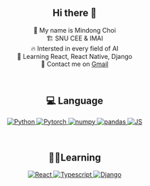 
 <div align="center">

## Hi there 👋

👋 My name is Mindong Choi<br>
🏗️ SNU CEE & IMAI <br>
🔥 Intersted in every field of AI <br>
🌱 Learning React, React Native, Django <br>
📨 Contact me on [Gmail](mailto:mindongss@snu.ac.kr) <br>
</div>
<br>
 <div align="center">
 
## 💻  Language

<p align="center">
  <a href="https://www.python.org" target="_blank">
    <img alt="Python" src="https://img.shields.io/badge/Python-3776AB?style=for-the-badge&logo=python&logoColor=white">
  </a>
   <a href="https://pytorch.org/" target="_blank">
    <img alt="Pytorch" src="https://img.shields.io/badge/PyTorch-EE4C2C?style=for-the-badge&logo=pytorch&logoColor=white">
  </a>
<a href="https://numpy.org/">
        <img alt="numpy" src="https://img.shields.io/badge/numpy-013243?style=for-the-badge&logo=numpy&logoColor=white">
    </a>
<a href="https://pandas.pydata.org/">
        <img alt="pandas" src="https://img.shields.io/badge/pandas-150458?style=for-the-badge&logo=pandas&logoColor=white">
    </a>
    <a href="https://www.javascript.com/" target="_blank">
        <img alt="JS" src="https://img.shields.io/badge/javascript-F7DF1E?style=for-the-badge&logo=javascript&logoColor=black">
        </a>

</p>
</div><br>

<div align='center'>

## 👨‍💻Learning

<p align="center">
    <a href="https://reactjs.org/" target="_blank">
        <img alt="React" src="https://img.shields.io/badge/React_JS-61DAFB?style=for-the-badge&logo=react&logoColor=black">
    </a>
    <a href="https://reactjs.org/" target="_blank">
        <img alt="Typescript" src="https://img.shields.io/badge/React_native-61DAFB?style=for-the-badge&logo=react&logoColor=black">
    </a>
    <a href="https://www.djangoproject.com/">
        <img alt="Django" src="https://img.shields.io/badge/Django-FF7F00?style=for-the-badge&logo=django&logoColor=white">
    </a>
</p>

</div><br>

<div align='center'>

<!-- ## Projects
<p>
<a href="https://github.com/orange-fritters/fastMRI">
  <img align="center" src="https://github-readme-stats.anuraghazra1.vercel.app/api/pin/?username=orange-fritters&repo=fastMRI&theme=light" width="200" height="100" />
</a>  
<a href="https://github.com//orange-fritters/PlanetA">
  <img align="center" src="https://github-readme-stats.anuraghazra1.vercel.app/api/pin/?username=orange-fritters&repo=PlanetA&theme=light"width="200" height="100" />
</a>
<a href="https://github.com//orange-fritters/fastMRI">
  <img align="center" src="https://github-readme-stats.anuraghazra1.vercel.app/api/pin/?username=orange-fritters&repo=urban-design&theme=light" width="200" height="100"/>
</a>  
</p>

</div><br><br> -->


